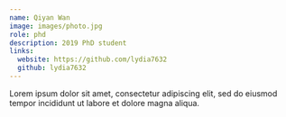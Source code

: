 ```yaml
---
name: Qiyan Wan
image: images/photo.jpg
role: phd
description: 2019 PhD student
links:
  website: https://github.com/lydia7632
  github: lydia7632
---
```


Lorem ipsum dolor sit amet, consectetur adipiscing elit, sed do eiusmod tempor incididunt ut labore et dolore magna aliqua.
